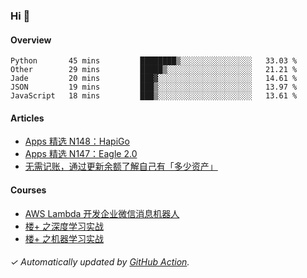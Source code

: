 ### Hi 👋

#### Overview

<!--START_SECTION:waka-->
```text
Python       45 mins         ████████▒░░░░░░░░░░░░░░░░   33.03 % 
Other        29 mins         █████▒░░░░░░░░░░░░░░░░░░░   21.21 % 
Jade         20 mins         ███▓░░░░░░░░░░░░░░░░░░░░░   14.61 % 
JSON         19 mins         ███▒░░░░░░░░░░░░░░░░░░░░░   13.97 % 
JavaScript   18 mins         ███▒░░░░░░░░░░░░░░░░░░░░░   13.61 % 
```
<!--END_SECTION:waka-->

#### Articles

<!-- BLOG:START -->
- [Apps 精选 N148：HapiGo](http://huhuhang.com/post/product-hunt/product-hunt-n148)
- [Apps 精选 N147：Eagle 2.0](http://huhuhang.com/post/product-hunt/product-hunt-n147)
- [无需记账，通过更新余额了解自己有「多少资产」](http://huhuhang.com/post/sspai/64506)
<!-- BLOG:END -->

#### Courses

<!-- SYL:START -->
- [AWS Lambda 开发企业微信消息机器人](https://lanqiao.cn/courses/2868)
- [楼+ 之深度学习实战](https://lanqiao.cn/courses/2617)
- [楼+ 之机器学习实战](https://lanqiao.cn/courses/2616)
<!-- SYL:END -->

###### ✓ Automatically updated by [GitHub Action](https://github.com/huhuhang/huhuhang/actions).
